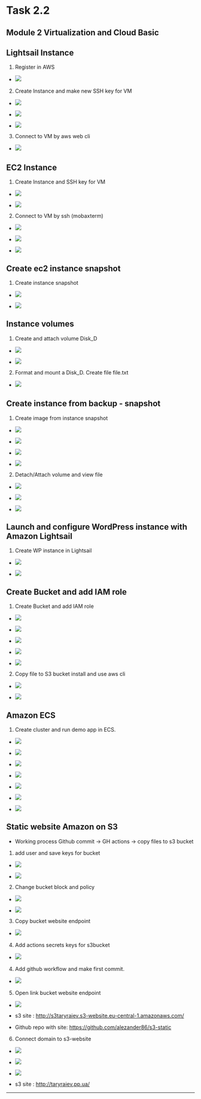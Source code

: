 # Task 2.2

## Module 2 Virtualization and Cloud Basic

## **Lightsail Instance**

1. Register in AWS 

* ![](screen/Screenshot_1.png)

2. Create Instance and make new SSH key for VM

* ![](screen/Screenshot_2.png)

* ![](screen/Screenshot_3.png)

* ![](screen/Screenshot_4.png)

3. Connect to VM by aws web cli 

* ![](screen/Screenshot_5.png)



## **EC2 Instance**
 
1. Create Instance and SSH key for VM

* ![](screen/Screenshot_6.png)

* ![](screen/Screenshot_7.png)

2. Connect to VM by ssh (mobaxterm)

* ![](screen/Screenshot_8.png)

* ![](screen/Screenshot_9.png)

* ![](screen/Screenshot_10.png)

## **Create ec2 instance snapshot**

1. Create instance snapshot

* ![](screen/Screenshot_11.png)

* ![](screen/Screenshot_12.png)


## **Instance volumes**

1. Create and attach volume Disk_D

* ![](screen/Screenshot_13.png)

* ![](screen/Screenshot_14.png)

2. Format and mount a Disk_D. Create file file.txt

* ![](screen/Screenshot_15.png)


## **Create instance from backup - snapshot**

1. Create image from instance snapshot

* ![](screen/Screenshot_16.png)

* ![](screen/Screenshot_17.png)

* ![](screen/Screenshot_18.png)

* ![](screen/Screenshot_19.png)

2. Detach/Attach volume and view file

* ![](screen/Screenshot_20.png)

* ![](screen/Screenshot_21.png)

* ![](screen/Screenshot_22.png)


## **Launch and configure WordPress instance with Amazon Lightsail**

1. Create WP instance in Lightsail

* ![](screen/Screenshot_23.png)

* ![](screen/Screenshot_24.png)


## **Create Bucket and add IAM role**

1. Create Bucket and add IAM role

* ![](screen/Screenshot_25.png)

* ![](screen/Screenshot_26.png)

* ![](screen/Screenshot_27.png)

* ![](screen/Screenshot_28.png)

* ![](screen/Screenshot_29.png)

2. Copy file to S3 bucket install and use aws cli

* ![](screen/Screenshot_30.png)

* ![](screen/Screenshot_31.png)


## **Amazon ECS**

1. Create cluster and run demo app in ECS.

* ![](screen/Screenshot_32.png)

* ![](screen/Screenshot_33.png)

* ![](screen/Screenshot_34.png)

* ![](screen/Screenshot_35.png)

* ![](screen/Screenshot_36.png)

* ![](screen/Screenshot_37.png)

* ![](screen/Screenshot_38.png)


## **Static website Amazon on S3**

* Working process
  Github commit -> GH actions -> copy files to s3 bucket

1. add user and save keys for bucket

* ![](screen/Screenshot_40.png)

* ![](screen/Screenshot_39.png)

2. Change bucket block and policy

* ![](screen/Screenshot_41.png)

* ![](screen/Screenshot_42.png)

3. Copy bucket website endpoint

* ![](screen/Screenshot_43.png)

4. Add actions secrets keys for s3bucket

* ![](screen/Screenshot_44.png)

4. Add github workflow and make first commit.

* ![](screen/Screenshot_45.png)

5. Open link bucket website endpoint

* ![](screen/Screenshot_46.png)

* s3 site : http://s3taryraiev.s3-website.eu-central-1.amazonaws.com/

* Github repo with site:  https://github.com/alezander86/s3-static

6. Connect domain to s3-website

* ![](screen/Screenshot_47.png)

* ![](screen/Screenshot_48.png)

* ![](screen/Screenshot_49.png)

* s3 site : http://taryraiev.pp.ua/

----------------
